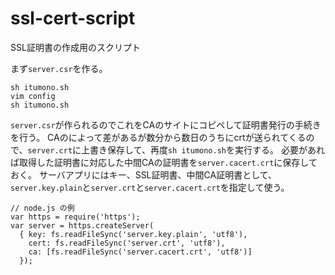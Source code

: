ssl-cert-script
===============

SSL証明書の作成用のスクリプト


まず`server.csr`を作る。

    sh itumono.sh
    vim config
    sh itumono.sh

`server.csr`が作られるのでこれをCAのサイトにコピペして証明書発行の手続きを行う。
CAのによって差があるが数分から数日のうちにcrtが送られてくるので、`server.crt`に上書き保存して、再度`sh itumono.sh`を実行する。
必要があれば取得した証明書に対応した中間CAの証明書を`server.cacert.crt`に保存しておく。
サーバアプリにはキー、SSL証明書、中間CA証明書として、`server.key.plain`と`server.crt`と`server.cacert.crt`を指定して使う。

    // node.js の例
    var https = require('https');
    var server = https.createServer(
      { key: fs.readFileSync('server.key.plain', 'utf8'),
        cert: fs.readFileSync('server.crt', 'utf8'),
        ca: [fs.readFileSync('server.cacert.crt', 'utf8')]
      });

